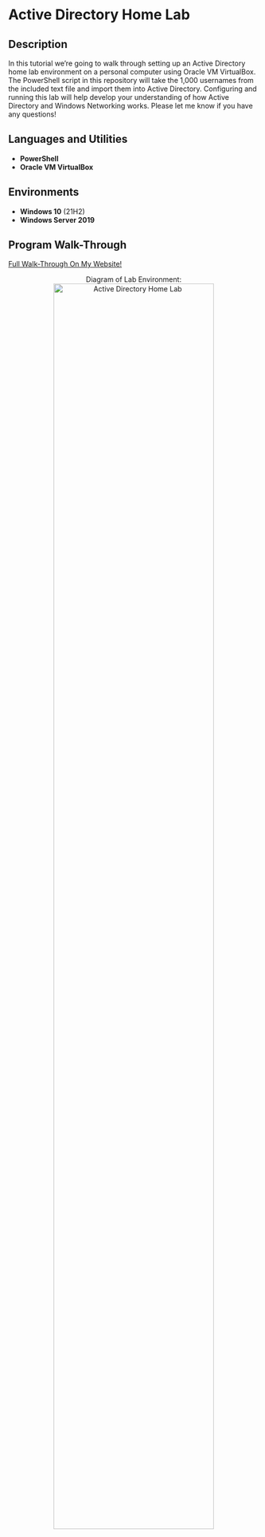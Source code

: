 <h1>Active Directory Home Lab</h1>

<h2>Description</h2>
In this tutorial we’re going to walk through setting up an Active Directory home lab environment on a personal computer using Oracle VM VirtualBox. The PowerShell script in this repository will take the 1,000 usernames from the included text file and import them into Active Directory. Configuring and running this lab will help develop your understanding of how Active Directory and Windows Networking works. Please let me know if you have any questions!
<br />


<h2>Languages and Utilities</h2>

- <b>PowerShell</b> 
- <b>Oracle VM VirtualBox</b>

<h2>Environments</h2>

- <b>Windows 10</b> (21H2)
- <b>Windows Server 2019</b>

<h2>Program Walk-Through</h2>

[Full Walk-Through On My Website!](https://letslearnit.tech/)

<p align="center">
Diagram of Lab Environment: <br/>
<img src="https://i.imgur.com/E82qAdx.png" height="80%" width="80%" alt="Active Directory Home Lab"/>
<br />

<!--
 ```diff
- text in red
+ text in green
! text in orange
# text in gray
@@ text in purple (and bold)@@
```
--!>
